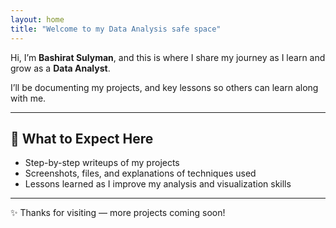 ```yaml
---
layout: home
title: "Welcome to my Data Analysis safe space"
---
```


Hi, I’m **Bashirat Sulyman**, and this is where I share my journey as I learn and grow as a **Data Analyst**.  

I’ll be documenting my projects, and key lessons so others can learn along with me.  

---
## 📂 What to Expect Here
- Step-by-step writeups of my projects  
- Screenshots, files, and explanations of techniques used  
- Lessons learned as I improve my analysis and visualization skills  

---
✨ Thanks for visiting — more projects coming soon!

